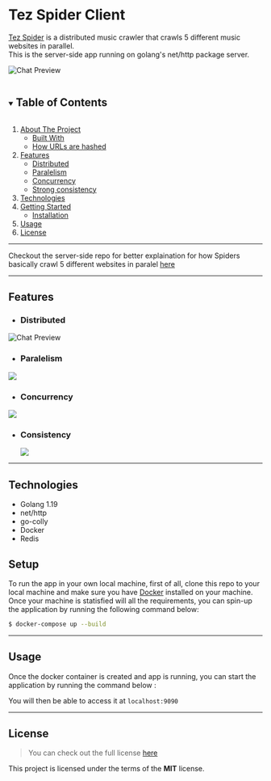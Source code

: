 Tez Spider Client
============
<!-- [![GitHub Stars](https://img.shields.io/github/stars/IgorAntun/node-chat.svg)](https://github.com/IgorAntun/node-chat/stargazers) [![GitHub Issues](https://img.shields.io/github/issues/IgorAntun/node-chat.svg)](https://github.com/IgorAntun/node-chat/issues) [![Current Version](https://img.shields.io/badge/version-1.0.7-green.svg)](https://github.com/IgorAntun/node-chat) [![Live Demo](https://img.shields.io/badge/demo-online-green.svg)](https://igorantun.com/chat) [![Gitter](https://badges.gitter.im/Join%20Chat.svg)](https://gitter.im/IgorAntun/node-chat?utm_source=badge&utm_medium=badge&utm_campaign=pr-badge) -->

<a href="http://kiska-url.herokuapp.com/" target="_blank">Tez Spider</a> is a distributed music crawler that crawls 5 different music websites in parallel. <br/>
This is the server-side app running on golang's net/http package server.


![Chat Preview](https://i.imgur.com/rqAQPZN.png)

<details open="open">
  <summary><h2 style="display: inline-block">Table of Contents</h2></summary>
  <ol>
    <li>
      <a href="#kiskaurl-client">About The Project</a>
      <ul>
        <li><a href="#technologies">Built With</a></li>
        <li><a href="#request-flow-for-shortening-the-url">How URLs are hashed</a></li>
      </ul>
    </li>
    <li>
      <a href="#features">Features</a>
      <ul>
        <li><a href="#distributed">Distributed</a></li>
        <li><a href="#paralelism">Paralelism</a></li>
        <li><a href="#concurrency">Concurrency</a></li>
        <li><a href="#consistency">Strong consistency</a></li>       
      </ul>
    </li>
    <li>
      <a href="#technologies">Technologies</a>
    </li>
    <li>
      <a href="#getting-started">Getting Started</a>
      <ul>
        <li><a href="#setup">Installation</a></li>
      </ul>
    </li>
    <li><a href="#usage">Usage</a></li>
    <li><a href="#license">License</a></li>
  </ol>
</details>

---
<!-- ## Workflow of how spiders crawl in paralel -->
<!-- ![Chat Preview](https://i.imgur.com/5mUbTPr.jpeg) -->

Checkout the server-side repo for better explaination for how Spiders basically crawl 5 different websites in paralel <a href="https://github.com/javokhirbek1999/tez-spider#workflow" target="_blank">here</a>

---

## Features
- <h3>Distributed</h3>
![Chat Preview](https://i.imgur.com/DaDruql.png)


- <h3>Paralelism</h3>
<img src="https://hpc.llnl.gov/sites/default/files/styles/with_sidebar_1_up/public/parallelProblem.gif?itok=u4OKbOB5" />

- <h3>Concurrency</h3>
<img src="https://www.loginradius.com/blog/static/985e45ca5bbc05c69e2adbd7e98b5f00/d26aa/concurrent-diagram.png" />

- <h3>Consistency</h3>
  <img src="https://upload.wikimedia.org/wikipedia/commons/5/56/Rsz_selection_055.png" />


---
## Technologies
- Golang 1.19
- net/http
- go-colly
- Docker
- Redis
</ul>


## Setup
To run the app in your own local machine, first of all, clone this repo to your local machine and make sure you have <a href="https://www.docker.com/" target="_blank">Docker</a> installed on your machine. Once your machine is statisfied will all the requirements, you can spin-up the application by running the following command below:
```bash
$ docker-compose up --build
```

---

## Usage
Once the docker container is created and app is running, you can start the application by running the command below : 

You will then be able to access it at `localhost:9090`

---

## License
>You can check out the full license [here](https://github.com/javokhirbek1999/kiska-url-server-side/blob/main/LICENSE)

This project is licensed under the terms of the **MIT** license.
